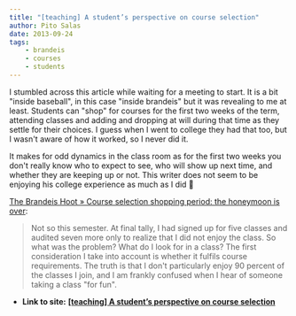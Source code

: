 ```yaml
---
title: "[teaching] A student’s perspective on course selection"
author: Pito Salas
date: 2013-09-24
tags:
    - brandeis
    - courses
    - students
---
```




I stumbled across this article while waiting for a meeting to start. It is a
bit "inside baseball", in this case "inside brandeis" but it was revealing to
me at least. Students can "shop" for courses for the first two weeks of the
term, attending classes and adding and dropping at will during that time as
they settle for their choices. I guess when I went to college they had that
too, but I wasn't aware of how it worked, so I never did it.

It makes for odd dynamics in the class room as for the first two weeks you
don't really know who to expect to see, who will show up next time, and
whether they are keeping up or not. This writer does not seem to be enjoying
his college experience as much as I did 🙂

[The Brandeis Hoot » Course selection shopping period: the honeymoon is
over](<http://thebrandeishoot.com/articles/13482>):

> Not so this semester. At final tally, I had signed up for five classes and
> audited seven more only to realize that I did not enjoy the class. So what
> was the problem? What do I look for in a class? The first consideration I
> take into account is whether it fulfils course requirements. The truth is
> that I don't particularly enjoy 90 percent of the classes I join, and I am
> frankly confused when I hear of someone taking a class "for fun".




* **Link to site:** **[[teaching] A student’s perspective on course selection](None)**
